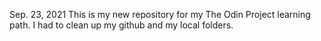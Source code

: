 Sep. 23, 2021
This is my new repository for my The Odin Project learning path. 
I had to clean up my github and my local folders. 

